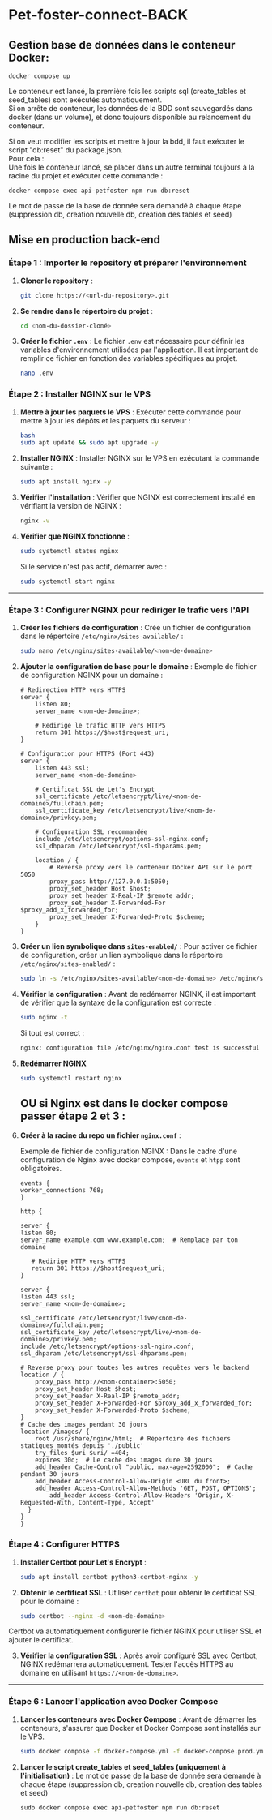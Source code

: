 # Pet-foster-connect-BACK

## Gestion base de données dans le conteneur Docker:

    docker compose up

Le conteneur est lancé, la première fois les scripts sql (create_tables et seed_tables) sont exécutés automatiquement.  
Si on arrête de conteneur, les données de la BDD sont sauvegardés dans docker (dans un volume), et donc toujours
disponible au relancement du conteneur.

Si on veut modifier les scripts et mettre à jour la bdd, il faut exécuter le script "db:reset" du package.json.  
Pour cela :  
Une fois le conteneur lancé, se placer dans un autre terminal toujours à la racine du projet et exécuter cette
commande :

    docker compose exec api-petfoster npm run db:reset

Le mot de passe de la base de donnée sera demandé à chaque étape (suppression db, creation nouvelle db, creation des
tables et seed)

## Mise en production back-end

### Étape 1 : Importer le repository et préparer l'environnement

1. **Cloner le repository** :

    ```bash
    git clone https://<url-du-repository>.git
    ```

2. **Se rendre dans le répertoire du projet** :

    ```bash
    cd <nom-du-dossier-cloné>
    ```

3. **Créer le fichier `.env`** :
   Le fichier `.env` est nécessaire pour définir les variables d'environnement utilisées par l'application. Il est
   important de remplir ce fichier en fonction des variables spécifiques au projet.

    ```bash
    nano .env
    ```

### Étape 2 : Installer NGINX sur le VPS

1. **Mettre à jour les paquets le VPS** :
   Exécuter cette commande pour mettre à jour les dépôts et les paquets du serveur :

    ```bash
    bash
    sudo apt update && sudo apt upgrade -y
    ```

2. **Installer NGINX** :
   Installer NGINX sur le VPS en exécutant la commande suivante :

    ```bash
    sudo apt install nginx -y
    ```

3. **Vérifier l'installation** :
   Vérifier que NGINX est correctement installé en vérifiant la version de NGINX :

    ```bash
    nginx -v
    ```

4. **Vérifier que NGINX fonctionne** :

    ```bash
    sudo systemctl status nginx
    ```

   Si le service n'est pas actif, démarrer avec :

    ```bash
    sudo systemctl start nginx
    ```

---

### Étape 3 : Configurer NGINX pour rediriger le trafic vers l'API

1. **Créer les fichiers de configuration** :
   Crée un fichier de configuration dans le répertoire `/etc/nginx/sites-available/` :

    ```bash
    sudo nano /etc/nginx/sites-available/<nom-de-domaine>
    ```

2. **Ajouter la configuration de base pour le domaine** :
   Exemple de fichier de configuration NGINX pour un domaine :

    ```ngnix
    # Redirection HTTP vers HTTPS
    server {
        listen 80;
        server_name <nom-de-domaine>;

        # Redirige le trafic HTTP vers HTTPS
        return 301 https://$host$request_uri;
    }

    # Configuration pour HTTPS (Port 443)
    server {
        listen 443 ssl;
        server_name <nom-de-domaine>

        # Certificat SSL de Let's Encrypt
        ssl_certificate /etc/letsencrypt/live/<nom-de-domaine>/fullchain.pem;
        ssl_certificate_key /etc/letsencrypt/live/<nom-de-domaine>/privkey.pem;

        # Configuration SSL recommandée
        include /etc/letsencrypt/options-ssl-nginx.conf;
        ssl_dhparam /etc/letsencrypt/ssl-dhparams.pem;

        location / {
            # Reverse proxy vers le conteneur Docker API sur le port 5050
            proxy_pass http://127.0.0.1:5050;
            proxy_set_header Host $host;
            proxy_set_header X-Real-IP $remote_addr;
            proxy_set_header X-Forwarded-For $proxy_add_x_forwarded_for;
            proxy_set_header X-Forwarded-Proto $scheme;
        }
    }
    ```

3. **Créer un lien symbolique dans `sites-enabled/`** :
   Pour activer ce fichier de configuration, créer un lien symbolique dans le répertoire
   `/etc/nginx/sites-enabled/` :

    ```bash
    sudo ln -s /etc/nginx/sites-available/<nom-de-domaine> /etc/nginx/sites-enabled/
    ```

4. **Vérifier la configuration** :
   Avant de redémarrer NGINX, il est important de vérifier que la syntaxe de la configuration est correcte :

    ```bash
    sudo nginx -t
    ```

   Si tout est correct :

    ```bash
    nginx: configuration file /etc/nginx/nginx.conf test is successful

5. **Redémarrer NGINX**

   ```bash
   sudo systemctl restart nginx
   ```

   ## OU si Nginx est dans le docker compose passer étape 2 et 3 :

1. **Créer à la racine du repo un fichier ``nginx.conf``** :

   Exemple de fichier de configuration NGINX :
   Dans le cadre d'une configuration de Nginx avec docker compose, `events` et `htpp` sont obligatoires.

    ```ngnix
   events {
    worker_connections 768;
   }

   http {
   
   server {
   listen 80;
   server_name example.com www.example.com;  # Remplace par ton domaine
   
       # Redirige HTTP vers HTTPS
       return 301 https://$host$request_uri;
   }
   
   server {
   listen 443 ssl;
   server_name <nom-de-domaine>;

    ssl_certificate /etc/letsencrypt/live/<nom-de-domaine>/fullchain.pem;
    ssl_certificate_key /etc/letsencrypt/live/<nom-de-domaine>/privkey.pem;
    include /etc/letsencrypt/options-ssl-nginx.conf;
    ssl_dhparam /etc/letsencrypt/ssl-dhparams.pem;

    # Reverse proxy pour toutes les autres requêtes vers le backend
    location / {
        proxy_pass http://<nom-container>:5050;
        proxy_set_header Host $host;
        proxy_set_header X-Real-IP $remote_addr;
        proxy_set_header X-Forwarded-For $proxy_add_x_forwarded_for;
        proxy_set_header X-Forwarded-Proto $scheme;
    }
    # Cache des images pendant 30 jours
    location /images/ {
        root /usr/share/nginx/html;  # Répertoire des fichiers statiques montés depuis './public'
        try_files $uri $uri/ =404;
        expires 30d;  # Le cache des images dure 30 jours
        add_header Cache-Control "public, max-age=2592000";  # Cache pendant 30 jours
        add_header Access-Control-Allow-Origin <URL du front>; 
        add_header Access-Control-Allow-Methods 'GET, POST, OPTIONS';
		    add_header Access-Control-Allow-Headers 'Origin, X-Requested-With, Content-Type, Accept'  
	  }
   }
   }
    ```

### Étape 4 : Configurer HTTPS

1. **Installer Certbot pour Let's Encrypt** :

    ```bash
    sudo apt install certbot python3-certbot-nginx -y
    ```

2. **Obtenir le certificat SSL** :
   Utiliser `certbot` pour obtenir le certificat SSL pour le domaine :

    ```bash
    sudo certbot --nginx -d <nom-de-domaine>
    ```

Certbot va automatiquement configurer le fichier NGINX pour utiliser SSL et ajouter le certificat.

3. **Vérifier la configuration SSL** :
   Après avoir configuré SSL avec Certbot, NGINX redémarrera automatiquement. Tester l'accès HTTPS au domaine
   en utilisant `https://<nom-de-domaine>`.

---

### Étape 6 : Lancer l'application avec Docker Compose

1. **Lancer les conteneurs avec Docker Compose** :
   Avant de démarrer les conteneurs, s'assurer que Docker et Docker Compose sont installés sur le VPS.

    ```bash
    sudo docker compose -f docker-compose.yml -f docker-compose.prod.yml up -d
    ```
2. **Lancer le script create_tables et seed_tables (uniquement à l'initialisation)** :
   Le mot de passe de la base de donnée sera demandé à chaque étape (suppression db, creation nouvelle db, creation des
   tables et seed)

   ```
   sudo docker compose exec api-petfoster npm run db:reset
   ```
   


    
